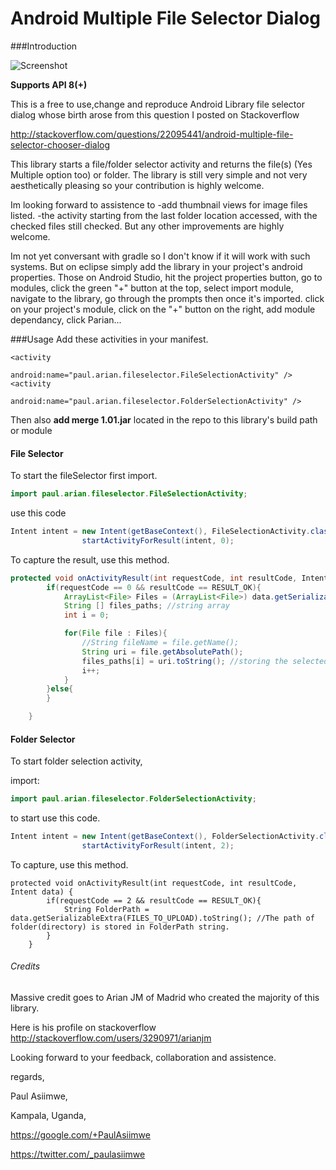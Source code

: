 # Android Multiple File Selector Dialog



###Introduction

![Screenshot](https://github.com/paulasiimwe/Android-Multiple-file-Selector-Dialog/raw/master/Sample.png)

**Supports API 8(+)**

This is a free to use,change and reproduce Android Library file selector dialog whose birth arose from this question I posted on Stackoverflow

http://stackoverflow.com/questions/22095441/android-multiple-file-selector-chooser-dialog

This library starts a file/folder selector activity and returns the file(s) (Yes Multiple option too) or folder.
The library is still very simple and not very aesthetically pleasing so your contribution is highly welcome.

Im looking forward to assistence to 
-add thumbnail views for image files listed.
-the activity starting from the last folder location accessed, with the checked files still checked. 
 But any other improvements are highly welcome.

Im not yet conversant with gradle so I don't know if it will work with such systems. But on eclipse simply add the library in your project's android properties.
Those on Android Studio, hit the project properties button, go to modules, click the green "+" button at the top, select import module, navigate to the library, go through the prompts then once it's imported. click on your project's module, click on the "+" button on the right, add module dependancy, click Parian...


###Usage
Add these activities in your manifest.
```
<activity
            android:name="paul.arian.fileselector.FileSelectionActivity" />
<activity
            android:name="paul.arian.fileselector.FolderSelectionActivity" />

```
Then also **add merge 1.01.jar** located in the repo to this library's build path or module

#### File Selector

To start the fileSelector 
first import.
```java
import paul.arian.fileselector.FileSelectionActivity;
```
use this code

```java
Intent intent = new Intent(getBaseContext(), FileSelectionActivity.class);
                startActivityForResult(intent, 0);
```

To capture the result, use this method.

```java
protected void onActivityResult(int requestCode, int resultCode, Intent data) {
        if(requestCode == 0 && resultCode == RESULT_OK){
            ArrayList<File> Files = (ArrayList<File>) data.getSerializableExtra(FILES_TO_UPLOAD); //file array list
            String [] files_paths; //string array
            int i = 0;

            for(File file : Files){
                //String fileName = file.getName();
                String uri = file.getAbsolutePath();
                files_paths[i] = uri.toString(); //storing the selected file's paths to string array files_paths
                i++;
            }
        }else{
        }

    }

```

#### Folder Selector

To start folder selection activity,

import:
```java
import paul.arian.fileselector.FolderSelectionActivity;
```
to start use this code.
```java
Intent intent = new Intent(getBaseContext(), FolderSelectionActivity.class);
                startActivityForResult(intent, 2);
```
To capture, use this method.

```
protected void onActivityResult(int requestCode, int resultCode, Intent data) {
        if(requestCode == 2 && resultCode == RESULT_OK){
            String FolderPath = data.getSerializableExtra(FILES_TO_UPLOAD).toString(); //The path of folder(directory) is stored in FolderPath string.
        }
    }
```

###### Credits
Massive credit goes to Arian JM of Madrid who created the majority of this library.

Here is his profile on stackoverflow http://stackoverflow.com/users/3290971/arianjm

Looking forward to your feedback, collaboration and assistence.

regards,

Paul Asiimwe,

Kampala, Uganda,

https://google.com/+PaulAsiimwe

https://twitter.com/_paulasiimwe

